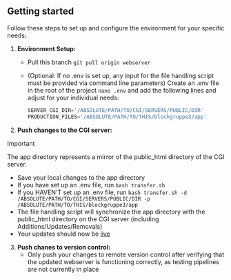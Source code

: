 ## Getting started

Follow these steps to set up and configure the environment for your specific needs:

1. **Environment Setup:**
   - Pull this branch `git pull origin webserver`
   - (Optional: If no .env is set up, any input for the file handling script must be provided via command line parameters) Create an .env file in the root of the project  `nano .env` and add the following lines and adjust for your individual needs:
     
      ```python
      SERVER_CGI_DIR='/ABSOLUTE/PATH/TO/CGI/SERVERS/PUBLIC/DIR'
      PRODUCTION_FILES='/ABSOLUTE/PATH/TO/THIS/blockgruppe3/app'
      ```

2. **Push changes to the CGI server:**   
> [!IMPORTANT]
> The app directory represents a mirror of the public_html directory of the CGI server.
   - Save your local changes to the app directory
   - If you have set up an .env file, run `bash transfer.sh`
   - If you HAVEN'T set up an .env file, run `bash transfer.sh -d /ABSOLUTE/PATH/TO/CGI/SERVERS/PUBLIC/DIR -p /ABSOLUTE/PATH/TO/THIS/blockgruppe3/app`
   - The file handling script will synchronize the app directory with the public_html directory on the CGI server (including Additions/Updates/Removals)
   - Your updates should now be [live](http://bioclient1.bio.ifi.lmu.de/~hummelj/cgi-bin/home.py)

3. **Push chanes to version control:**
   - Only push your changes to remote version control after verifying that the updated webserver is functioning correctly, as testing pipelines are not currently in place